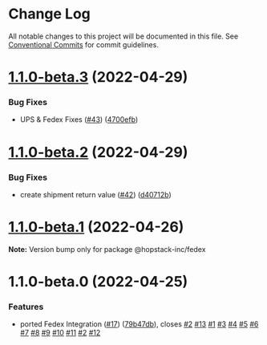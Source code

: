 # Change Log

All notable changes to this project will be documented in this file.
See [Conventional Commits](https://conventionalcommits.org) for commit guidelines.

# [1.1.0-beta.3](https://github.com/hopstack-inc/platform_integrations-provider-pkg/compare/@hopstack-inc/fedex@1.1.0-beta.2...@hopstack-inc/fedex@1.1.0-beta.3) (2022-04-29)


### Bug Fixes

* UPS & Fedex Fixes ([#43](https://github.com/hopstack-inc/platform_integrations-provider-pkg/issues/43)) ([4700efb](https://github.com/hopstack-inc/platform_integrations-provider-pkg/commit/4700efb2d5d6940be665f2139101f661f2fa7905))





# [1.1.0-beta.2](https://github.com/hopstack-inc/platform_integrations-provider-pkg/compare/@hopstack-inc/fedex@1.1.0-beta.1...@hopstack-inc/fedex@1.1.0-beta.2) (2022-04-29)


### Bug Fixes

* create shipment return value ([#42](https://github.com/hopstack-inc/platform_integrations-provider-pkg/issues/42)) ([d40712b](https://github.com/hopstack-inc/platform_integrations-provider-pkg/commit/d40712b48d6934a26b7d75661b03a4afa82afc4c))





# [1.1.0-beta.1](https://github.com/hopstack-inc/platform_integrations-provider-pkg/compare/@hopstack-inc/fedex@1.1.0-beta.0...@hopstack-inc/fedex@1.1.0-beta.1) (2022-04-26)

**Note:** Version bump only for package @hopstack-inc/fedex





# 1.1.0-beta.0 (2022-04-25)


### Features

* ported Fedex Integration ([#17](https://github.com/hopstack-inc/platform_integrations-provider-pkg/issues/17)) ([79b47db](https://github.com/hopstack-inc/platform_integrations-provider-pkg/commit/79b47db7e37a62a9421317381f7a1940db1194b3)), closes [#2](https://github.com/hopstack-inc/platform_integrations-provider-pkg/issues/2) [#13](https://github.com/hopstack-inc/platform_integrations-provider-pkg/issues/13) [#1](https://github.com/hopstack-inc/platform_integrations-provider-pkg/issues/1) [#3](https://github.com/hopstack-inc/platform_integrations-provider-pkg/issues/3) [#4](https://github.com/hopstack-inc/platform_integrations-provider-pkg/issues/4) [#5](https://github.com/hopstack-inc/platform_integrations-provider-pkg/issues/5) [#6](https://github.com/hopstack-inc/platform_integrations-provider-pkg/issues/6) [#7](https://github.com/hopstack-inc/platform_integrations-provider-pkg/issues/7) [#8](https://github.com/hopstack-inc/platform_integrations-provider-pkg/issues/8) [#9](https://github.com/hopstack-inc/platform_integrations-provider-pkg/issues/9) [#10](https://github.com/hopstack-inc/platform_integrations-provider-pkg/issues/10) [#11](https://github.com/hopstack-inc/platform_integrations-provider-pkg/issues/11) [#2](https://github.com/hopstack-inc/platform_integrations-provider-pkg/issues/2) [#12](https://github.com/hopstack-inc/platform_integrations-provider-pkg/issues/12)
